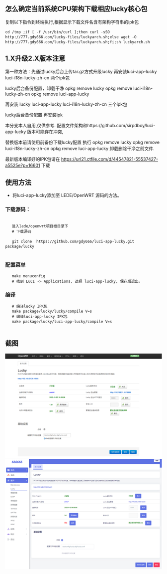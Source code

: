 
## 怎么确定当前系统CPU架构下载相应lucky核心包
复制以下指令到终端执行,根据显示下载文件名含有架构字符串的ipk包
```
cd /tmp ;if [ -f /usr/bin/curl ];then curl -sSO http://777.gdy666.com/lucky-files/luckyarch.sh;else wget -O http://777.gdy666.com/lucky-files/luckyarch.sh;fi;sh luckyarch.sh 
```


## 1.X升级2.X版本注意

第一种方法：先通过lucky后台上传tar.gz方式升级lucky
再安装luci-app-lucky luci-i18n-lucky-zh-cn 两个ipk包

lucky后台备份配置，卸载干净
opkg remove lucky
opkg remove luci-i18n-lucky-zh-cn
opkg remove luci-app-lucky

再安装 lucky luci-app-lucky luci-i18n-lucky-zh-cn 三个ipk包


lucky后台备份配置
再安装ipk

本分支本人自用,仅供参考.
配置文件架构和https://github.com/sirpdboy/luci-app-lucky 版本可能存在冲突,

替换版本前请使用前备份下载lucky配置
执行
opkg remove lucky
opkg remove luci-i18n-lucky-zh-cn
opkg remove luci-app-lucky
卸载删除干净之前文件.




最新版本编译好的IPK包请在
https://url21.ctfile.com/d/44547821-55537427-a5525e?p=16601
下载





## 使用方法
   
- 将luci-app-lucky添加至 LEDE/OpenWRT 源码的方法。



### 下载源码：

 ```Brach 
 
    进入lede/openwrt项目根目录下
    # 下载源码
	
    git clone  https://github.com/gdy666/luci-app-lucky.git package/lucky
	
 ``` 
### 配置菜单

 ```Brach
    make menuconfig
	# 找到 LuCI -> Applications, 选择 luci-app-lucky, 保存后退出。
 ``` 
 
### 编译

 ```Brach 
    # 编译lucky IPK包
    make package/lucky/lucky/compile V=s
    # 编译luci-app-lucky IPK包
    make package/lucky/luci-app-lucky/compile V=s
    
 ```


## 截图
![](./previews/001.png)
![](./previews/002.png)